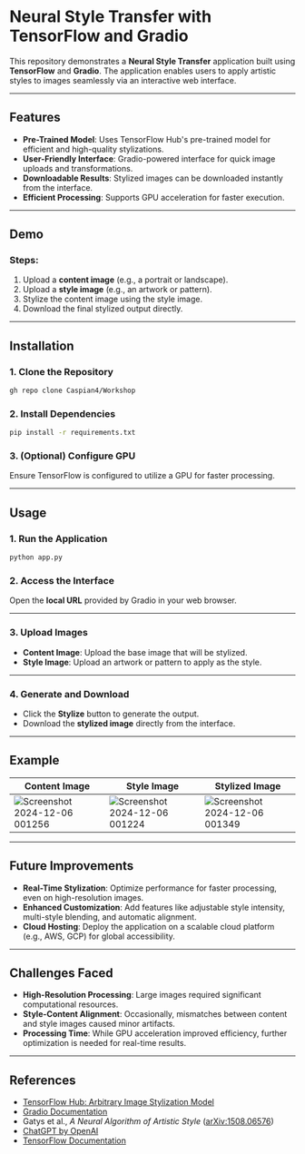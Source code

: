 # Neural Style Transfer with TensorFlow and Gradio  

This repository demonstrates a **Neural Style Transfer** application built using **TensorFlow** and **Gradio**. The application enables users to apply artistic styles to images seamlessly via an interactive web interface.  

---

## Features  
- **Pre-Trained Model**: Uses TensorFlow Hub's pre-trained model for efficient and high-quality stylizations.  
- **User-Friendly Interface**: Gradio-powered interface for quick image uploads and transformations.  
- **Downloadable Results**: Stylized images can be downloaded instantly from the interface.  
- **Efficient Processing**: Supports GPU acceleration for faster execution.  

---

## Demo  
### Steps:  
1. Upload a **content image** (e.g., a portrait or landscape).  
2. Upload a **style image** (e.g., an artwork or pattern).  
3. Stylize the content image using the style image.  
4. Download the final stylized output directly.  

---

## Installation  

### 1. Clone the Repository  
```bash  
gh repo clone Caspian4/Workshop
```
### 2. Install Dependencies

```bash
pip install -r requirements.txt
```
### 3. (Optional) Configure GPU
Ensure TensorFlow is configured to utilize a GPU for faster processing.

---

## Usage

### 1. Run the Application
```bash
python app.py
```
### 2. Access the Interface
Open the **local URL** provided by Gradio in your web browser.

---

### 3. Upload Images
- **Content Image**: Upload the base image that will be stylized.
- **Style Image**: Upload an artwork or pattern to apply as the style.

---

### 4. Generate and Download
- Click the **Stylize** button to generate the output.
- Download the **stylized image** directly from the interface.

---

## Example
| **Content Image**   | **Style Image**    | **Stylized Image** |
|----------------------|--------------------|---------------------|
|![Screenshot 2024-12-06 001256](https://github.com/user-attachments/assets/4430f861-aa19-4b1a-b3a6-228c1e6426e9)|![Screenshot 2024-12-06 001224](https://github.com/user-attachments/assets/a20c9862-ceac-4502-8b2d-d579cbdae1ba)|![Screenshot 2024-12-06 001349](https://github.com/user-attachments/assets/771140c6-f40a-410a-b9e9-d582e7b1af02)|



---

## Future Improvements

- **Real-Time Stylization**: Optimize performance for faster processing, even on high-resolution images.
- **Enhanced Customization**: Add features like adjustable style intensity, multi-style blending, and automatic alignment.
- **Cloud Hosting**: Deploy the application on a scalable cloud platform (e.g., AWS, GCP) for global accessibility.

---

## Challenges Faced

- **High-Resolution Processing**: Large images required significant computational resources.
- **Style-Content Alignment**: Occasionally, mismatches between content and style images caused minor artifacts.
- **Processing Time**: While GPU acceleration improved efficiency, further optimization is needed for real-time results.

---

## References

- [TensorFlow Hub: Arbitrary Image Stylization Model](https://tfhub.dev/google/magenta/arbitrary-image-stylization-v1-256/2)
- [Gradio Documentation](https://gradio.app)
- Gatys et al., _A Neural Algorithm of Artistic Style_ ([arXiv:1508.06576](https://arxiv.org/abs/1508.06576))
- [ChatGPT by OpenAI](https://openai.com)
- [TensorFlow Documentation](https://www.tensorflow.org/)

